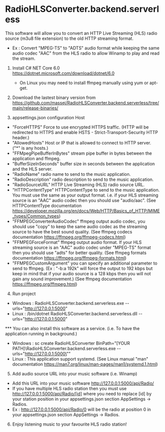 # RadioHLSConverter.backend.serverless

This software will allow you to convert an HTTP Live Streaming (HLS) radio source (m3u8 file extension) to the old HTTP streaming format.
- Ex : Convert "MPEG-TS" to "ADTS" audio format while keeping the same audio codec "AAC" from the HLS radio to allow Winamp to play and read the stream.

1. Install C# NET Core 6.0 https://dotnet.microsoft.com/download/dotnet/6.0

	- On Linux you may need to install ffmpeg manually using yum or apt-get.

2. Download the lastest binary version from https://github.com/massej/RadioHLSConverter.backend.serverless/tree/main/release-binaries/

3. appsettings.json configuration Host
 - "ForceHTTPS" Force to use encrypted HTTPS traffic. (HTTP will be redirected to HTTPS and enable HSTS - Strict-Transport-Security HTTP header.)
 - "AllowedHosts" Host or IP that is allowed to connect to HTTP server. ("*" is any hosts.)
 - "FFMpegPipeBufferInBytes" stream pipe buffer in bytes between the application and ffmpeg.
 - "BufferSizeInSeconds" buffer size in seconds between the application and the HLS server.
 - "RadioName" radio name to send to the music application.
 - "RadioDescription" radio description to send to the music application.
 - "RadioSourceURL" HTTP Live Streaming (HLS) radio source URL.
 - "HTTPContentType" HTTPContentType to send to the music application. You must use the same as your output format. i.e. if your HLS streaming source is an "AAC" audio codec then you should use "audio/aac".
	(See HTTPContentType documentation https://developer.mozilla.org/en/docs/Web/HTTP/Basics_of_HTTP/MIME_types/Common_types)
 - "FFMPEGConverterAudioCodec" ffmpeg output audio codec, you should use "copy" to keep the same audio codec as the streaming source to have the best sound quality.
	(See ffmpeg codecs documentation https://ffmpeg.org/ffmpeg-codecs.html)
 - "FFMPEGForceFormat" ffmpeg output audio format. If your HLS streaming source is an "AAC" audio codec under "MPEG-TS" format then you should use "adts" for better quality.
	(See ffmpeg formats documentation https://ffmpeg.org/ffmpeg-formats.html)
 - "FFMPEGCustomArgument" you can specify an additional parameter to send to ffmpeg. (Ex : "-b:a 192k" will force the output to 192 kbps but keep in mind that if your audio source is a 128 kbps then you will not gain any sound improvement.)
	(See ffmpeg documentation https://ffmpeg.org/ffmpeg.html)

4. Run project

 - Windows : RadioHLSConverter.backend.serverless.exe --urls="http://127.0.0.1:5000"
 - Linux : /bin/dotnet RadioHLSConverter.backend.serverless.dll --urls="http://127.0.0.1:5000"

 *** You can also install this software as a service. (i.e. To have the application running in background.)

- Windows : sc create RadioHLSConverter BinPath="[YOUR PATH]\RadioHLSConverter.backend.serverless.exe --urls=\"http://127.0.0.1:5000\""
- Linux : This application support systemd. (See Linux manual "man" documentation https://man7.org/linux/man-pages/man1/systemd.1.html)

5. Add audio source URL into your music software (i.e. Winamp)
 - Add this URL into your music software http://127.0.0.1:5000/api/Radio/
 - If you have multiple HLS radio station then you must use http://127.0.0.1:5000/api/Radio/[id] where you need to replace [id] by your station position in your appsettings.json section AppSettings -> Radios.
 - Ex : http://127.0.0.1:5000/api/Radio/0 will be the radio at position 0 in your appsettings.json section AppSettings -> Radios.

6. Enjoy listening music to your favourite HLS radio station!
